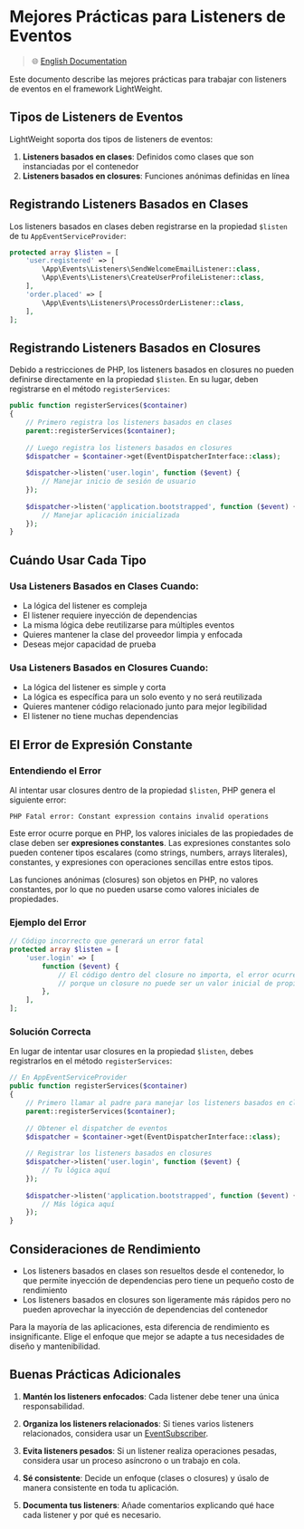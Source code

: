 # Mejores Prácticas para Listeners de Eventos

> 🌐 [English Documentation](../en/event-listener-best-practices.md)

Este documento describe las mejores prácticas para trabajar con listeners de eventos en el framework LightWeight.

## Tipos de Listeners de Eventos

LightWeight soporta dos tipos de listeners de eventos:

1. **Listeners basados en clases**: Definidos como clases que son instanciadas por el contenedor
2. **Listeners basados en closures**: Funciones anónimas definidas en línea

## Registrando Listeners Basados en Clases

Los listeners basados en clases deben registrarse en la propiedad `$listen` de tu `AppEventServiceProvider`:

```php
protected array $listen = [
    'user.registered' => [
        \App\Events\Listeners\SendWelcomeEmailListener::class,
        \App\Events\Listeners\CreateUserProfileListener::class,
    ],
    'order.placed' => [
        \App\Events\Listeners\ProcessOrderListener::class,
    ],
];
```

## Registrando Listeners Basados en Closures

Debido a restricciones de PHP, los listeners basados en closures no pueden definirse directamente en la propiedad `$listen`. En su lugar, deben registrarse en el método `registerServices`:

```php
public function registerServices($container)
{
    // Primero registra los listeners basados en clases
    parent::registerServices($container);
    
    // Luego registra los listeners basados en closures
    $dispatcher = $container->get(EventDispatcherInterface::class);
    
    $dispatcher->listen('user.login', function ($event) {
        // Manejar inicio de sesión de usuario
    });
    
    $dispatcher->listen('application.bootstrapped', function ($event) {
        // Manejar aplicación inicializada
    });
}
```

## Cuándo Usar Cada Tipo

### Usa Listeners Basados en Clases Cuando:

- La lógica del listener es compleja
- El listener requiere inyección de dependencias
- La misma lógica debe reutilizarse para múltiples eventos
- Quieres mantener la clase del proveedor limpia y enfocada
- Deseas mejor capacidad de prueba

### Usa Listeners Basados en Closures Cuando:

- La lógica del listener es simple y corta
- La lógica es específica para un solo evento y no será reutilizada
- Quieres mantener código relacionado junto para mejor legibilidad
- El listener no tiene muchas dependencias

## El Error de Expresión Constante

### Entendiendo el Error

Al intentar usar closures dentro de la propiedad `$listen`, PHP genera el siguiente error:

```
PHP Fatal error: Constant expression contains invalid operations
```

Este error ocurre porque en PHP, los valores iniciales de las propiedades de clase deben ser **expresiones constantes**. Las expresiones constantes solo pueden contener tipos escalares (como strings, numbers, arrays literales), constantes, y expresiones con operaciones sencillas entre estos tipos.

Las funciones anónimas (closures) son objetos en PHP, no valores constantes, por lo que no pueden usarse como valores iniciales de propiedades.

### Ejemplo del Error

```php
// Código incorrecto que generará un error fatal
protected array $listen = [
    'user.login' => [
        function ($event) { 
            // El código dentro del closure no importa, el error ocurre
            // porque un closure no puede ser un valor inicial de propiedad
        },  
    ],
];
```

### Solución Correcta

En lugar de intentar usar closures en la propiedad `$listen`, debes registrarlos en el método `registerServices`:

```php
// En AppEventServiceProvider
public function registerServices($container)
{
    // Primero llamar al padre para manejar los listeners basados en clases
    parent::registerServices($container);
    
    // Obtener el dispatcher de eventos
    $dispatcher = $container->get(EventDispatcherInterface::class);
    
    // Registrar los listeners basados en closures
    $dispatcher->listen('user.login', function ($event) {
        // Tu lógica aquí
    });
    
    $dispatcher->listen('application.bootstrapped', function ($event) {
        // Más lógica aquí
    });
}
```

## Consideraciones de Rendimiento

- Los listeners basados en clases son resueltos desde el contenedor, lo que permite inyección de dependencias pero tiene un pequeño costo de rendimiento
- Los listeners basados en closures son ligeramente más rápidos pero no pueden aprovechar la inyección de dependencias del contenedor

Para la mayoría de las aplicaciones, esta diferencia de rendimiento es insignificante. Elige el enfoque que mejor se adapte a tus necesidades de diseño y mantenibilidad.

## Buenas Prácticas Adicionales

1. **Mantén los listeners enfocados**: Cada listener debe tener una única responsabilidad.

2. **Organiza los listeners relacionados**: Si tienes varios listeners relacionados, considera usar un [EventSubscriber](event-service-provider.md#suscriptores-de-eventos).

3. **Evita listeners pesados**: Si un listener realiza operaciones pesadas, considera usar un proceso asíncrono o un trabajo en cola.

4. **Sé consistente**: Decide un enfoque (clases o closures) y úsalo de manera consistente en toda tu aplicación.

5. **Documenta tus listeners**: Añade comentarios explicando qué hace cada listener y por qué es necesario.
